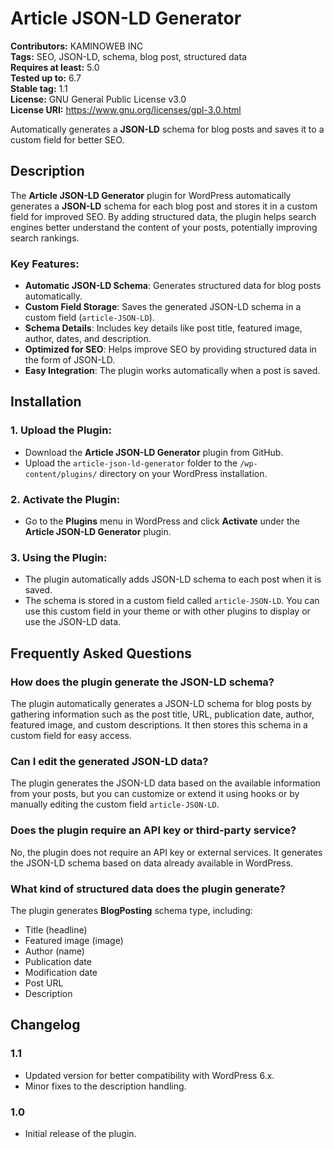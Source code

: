 # Article JSON-LD Generator

**Contributors:** KAMINOWEB INC  
**Tags:** SEO, JSON-LD, schema, blog post, structured data  
**Requires at least:** 5.0  
**Tested up to:** 6.7  
**Stable tag:** 1.1  
**License:** GNU General Public License v3.0  
**License URI:** https://www.gnu.org/licenses/gpl-3.0.html

Automatically generates a **JSON-LD** schema for blog posts and saves it to a custom field for better SEO.

## Description

The **Article JSON-LD Generator** plugin for WordPress automatically generates a **JSON-LD** schema for each blog post and stores it in a custom field for improved SEO. By adding structured data, the plugin helps search engines better understand the content of your posts, potentially improving search rankings.

### Key Features:

- **Automatic JSON-LD Schema**: Generates structured data for blog posts automatically.
- **Custom Field Storage**: Saves the generated JSON-LD schema in a custom field (`article-JSON-LD`).
- **Schema Details**: Includes key details like post title, featured image, author, dates, and description.
- **Optimized for SEO**: Helps improve SEO by providing structured data in the form of JSON-LD.
- **Easy Integration**: The plugin works automatically when a post is saved.

## Installation

### 1. Upload the Plugin:

- Download the **Article JSON-LD Generator** plugin from GitHub.
- Upload the `article-json-ld-generator` folder to the `/wp-content/plugins/` directory on your WordPress installation.

### 2. Activate the Plugin:

- Go to the **Plugins** menu in WordPress and click **Activate** under the **Article JSON-LD Generator** plugin.

### 3. Using the Plugin:

- The plugin automatically adds JSON-LD schema to each post when it is saved.
- The schema is stored in a custom field called `article-JSON-LD`. You can use this custom field in your theme or with other plugins to display or use the JSON-LD data.

## Frequently Asked Questions

### How does the plugin generate the JSON-LD schema?

The plugin automatically generates a JSON-LD schema for blog posts by gathering information such as the post title, URL, publication date, author, featured image, and custom descriptions. It then stores this schema in a custom field for easy access.

### Can I edit the generated JSON-LD data?

The plugin generates the JSON-LD data based on the available information from your posts, but you can customize or extend it using hooks or by manually editing the custom field `article-JSON-LD`.

### Does the plugin require an API key or third-party service?

No, the plugin does not require an API key or external services. It generates the JSON-LD schema based on data already available in WordPress.

### What kind of structured data does the plugin generate?

The plugin generates **BlogPosting** schema type, including:
- Title (headline)
- Featured image (image)
- Author (name)
- Publication date
- Modification date
- Post URL
- Description

## Changelog

### 1.1
- Updated version for better compatibility with WordPress 6.x.
- Minor fixes to the description handling.

### 1.0
- Initial release of the plugin.

